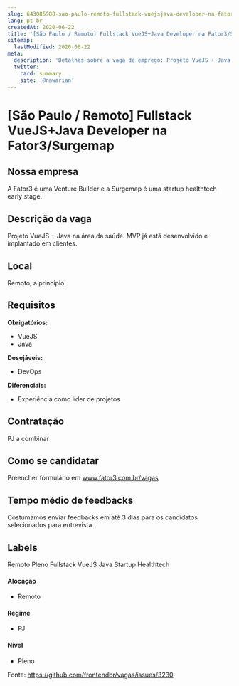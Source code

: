 ```yaml
---
slug: 643085988-sao-paulo-remoto-fullstack-vuejsjava-developer-na-fator3surgemap
lang: pt-br
createdAt: 2020-06-22
title: '[São Paulo / Remoto] Fullstack VueJS+Java Developer na Fator3/Surgemap - Vaga de Emprego'
sitemap:
  lastModified: 2020-06-22
meta:
  description: 'Detalhes sobre a vaga de emprego: Projeto VueJS + Java na área da saúde. MVP já está desenvolvido e implantado em clientes.'
  twitter:
    card: summary
    site: '@nawarian'
---
```


# [São Paulo / Remoto] Fullstack VueJS+Java Developer na Fator3/Surgemap

## Nossa empresa

A Fator3 é uma Venture Builder e a Surgemap é uma startup healthtech early stage.

## Descrição da vaga

Projeto VueJS + Java na área da saúde. MVP já está desenvolvido e implantado em clientes.

## Local

Remoto, a princípio.

## Requisitos

**Obrigatórios:**
- VueJS
- Java

**Desejáveis:**
- DevOps

**Diferenciais:**
- Experiência como líder de projetos

## Contratação

PJ a combinar

## Como se candidatar

Preencher formulário em www.fator3.com.br/vagas

## Tempo médio de feedbacks

Costumamos enviar feedbacks em até 3 dias para os candidatos selecionados para entrevista.

## Labels
<!-- retire os labels que não fazem sentido à vaga -->
Remoto
Pleno
Fullstack
VueJS
Java
Startup
Healthtech

#### Alocação
- Remoto

#### Regime
- PJ

#### Nível
- Pleno

Fonte: https://github.com/frontendbr/vagas/issues/3230